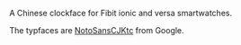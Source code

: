 
A Chinese clockface for Fibit ionic and versa smartwatches.

The typfaces are [NotoSansCJKtc](https://github.com/googlei18n/noto-cjk) from Google.